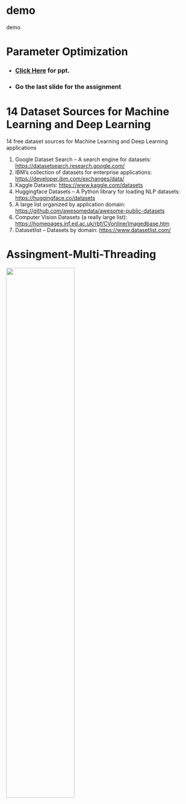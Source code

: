 # demo
demo
# Parameter Optimization
- ### **<a href="https://www.psrana.com/"> Click Here</a> for ppt.**
- ### Go the last slide for the assignment

# 14 Dataset Sources for Machine Learning and Deep Learning

14 free dataset sources for Machine Learning and Deep Learning applications

1. Google Dataset Search – A search engine for datasets:   https://datasetsearch.research.google.com/
2. IBM’s collection of datasets for enterprise applications:  https://developer.ibm.com/exchanges/data/
3. Kaggle Datasets: https://www.kaggle.com/datasets
4. Huggingface Datasets – A Python library for loading NLP datasets: https://huggingface.co/datasets
5. A large list organized by application domain: https://github.com/awesomedata/awesome-public-datasets
6. Computer Vision Datasets (a really large list): https://homepages.inf.ed.ac.uk/rbf/CVonline/Imagedbase.htm
7. Datasetlist – Datasets by domain: https://www.datasetlist.com/


# Assingment-Multi-Threading

<img src="https://github.com/psrana/Assingment-Multi-Threading/assets/7460892/69f331af-b987-48f3-967f-92359243bfbd" width="60%" height="60%">
